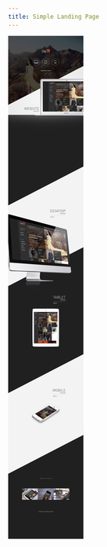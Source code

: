 ```yaml
---
title: Simple Landing Page
---
```


![City In](assets/img/projects/proj-2/CityIn-AntonSkvortsov.jpg)